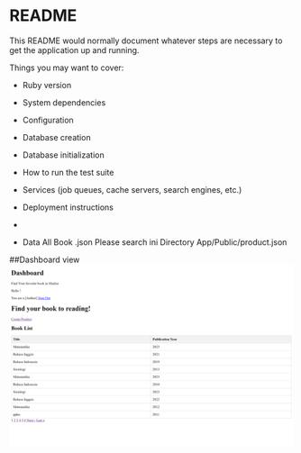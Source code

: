# README

This README would normally document whatever steps are necessary to get the
application up and running.

Things you may want to cover:

* Ruby version

* System dependencies

* Configuration

* Database creation

* Database initialization

* How to run the test suite

* Services (job queues, cache servers, search engines, etc.)

* Deployment instructions

* 

* Data All Book .json
Please search ini Directory App/Public/product.json

##Dashboard view
![Dashboard](app/assets/images/Dashboard.jpg)